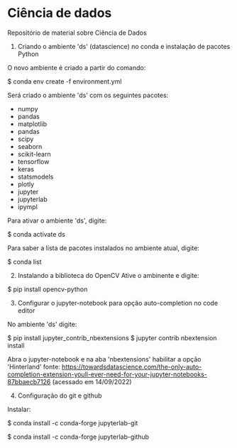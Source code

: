 # Ciência de dados
Repositório de material sobre Ciência de Dados

1) Criando o ambiente 'ds' (datascience) no conda e instalação de pacotes Python

O novo ambiente é criado a partir do comando:

$ conda env create -f environment.yml

Será criado o ambiente 'ds' com os seguintes pacotes:
 - numpy
 - pandas
 - matplotlib
 - pandas
 - scipy
 - seaborn
 - scikit-learn
 - tensorflow
 - keras
 - statsmodels
 - plotly
 - jupyter
 - jupyterlab
 - ipympl
 

Para ativar o ambiente 'ds', digite:

$ conda activate ds

Para saber a lista de pacotes instalados no ambiente atual, digite:

$ conda list

2) Instalando a biblioteca do OpenCV
Ative o ambinente e digite:

$ pip install opencv-python

3) Configurar o jupyter-notebook para opção auto-completion no code editor

No ambiente 'ds' digite:

$ pip install jupyter_contrib_nbextensions
$ jupyter contrib nbextension install

Abra o jupyter-notebook e na aba 'nbextensions' habilitar a opção 'Hinterland'
fonte: https://towardsdatascience.com/the-only-auto-completion-extension-youll-ever-need-for-your-jupyter-notebooks-87bbaecb7126 (acessado em 14/09/2022)


4) Configuração do git e github

Instalar: 

$ conda install -c conda-forge jupyterlab-git

$ conda install -c conda-forge jupyterlab-github
 

